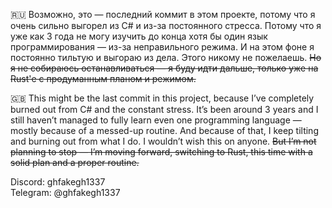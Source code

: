 🇷🇺 Возможно, это — последний коммит в этом проекте, потому что я очень сильно выгорел из C# и из-за постоянного стресса. Потому что я уже как 3 года не могу изучить до конца хотя бы один язык программирования — из-за неправильного режима. И на этом фоне я постоянно тильтую и выгораю из дела. Этого никому не пожелаешь. ~~Но я не собираюсь останавливаться — я буду идти дальше, только уже на Rust'е с продуманным планом и режимом.~~

🇬🇧 This might be the last commit in this project, because I’ve completely burned out from C# and the constant stress. It’s been around 3 years and I still haven’t managed to fully learn even one programming language — mostly because of a messed-up routine. And because of that, I keep tilting and burning out from what I do. I wouldn’t wish this on anyone. ~~But I’m not planning to stop — I’m moving forward, switching to Rust, this time with a solid plan and a proper routine.~~

Discord: ghfakegh1337  
Telegram: @ghfakegh1337
